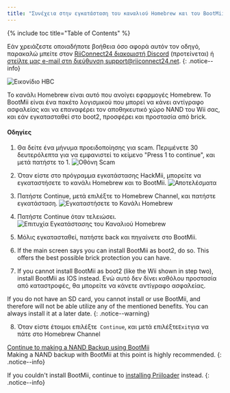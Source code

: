 ```yaml
---
title: "Συνέχεια στην εγκατάσταση του καναλιού Homebrew και του BootMii"
---
```


{% include toc title="Table of Contents" %}

Εάν χρειάζεστε οποιαδήποτε βοήθεια όσο αφορά αυτόν τον οδηγό, παρακαλώ μπείτε στον [RiiConnect24 διακομιστή Discord](https://discord.gg/b4Y7jfD) (προτείνεται) ή [στείλτε μας e-mail στη διεύθυνση support@riiconnect24.net](mailto:support@riiconnect24.net).
{: .notice--info}

![Εικονίδιο HBC](/images/hbc.png)

Το κανάλι Homebrew είναι αυτό που ανοίγει εφαρμογές Homebrew. Το BootMii είναι ένα πακέτο λογισμικού που μπορεί να κάνει αντίγραφο ασφαλείας και να επαναφέρει τον αποθηκευτικό χώρο NAND του Wii σας, και εάν εγκατασταθεί στο boot2, προσφέρει και προστασία από brick.

#### Οδηγίες

1. Θα δείτε ένα μήνυμα προειδοποίησης για scam. Περιμένετε 30 δευτερόλεπτα για να εμφανιστεί το κείμενο "Press 1 to continue", και μετά πατήστε το 1. ![Οθόνη Scam](/images/Wii/ScamScreen.png)

2. Όταν είστε στο πρόγραμμα εγκατάστασης HackMii, μπορείτε να εγκαταστήσετε το κανάλι Homebrew και το BootMii. ![Αποτελέσματα](/images/Wii/Results.png)

3. Πατήστε Continue, μετά επιλέξτε το Homebrew Channel, και πατήστε εγκατάσταση. ![Εγκαταστήσετε το Κανάλι Homebrew](/images/Wii/InstallHomebrewChannel.png)

4. Πατήστε Continue όταν τελειώσει. ![Επιτυχία Εγκατάστασης του Καναλιού Homebrew](/images/Wii/SuccessHBC.png)

5. Μόλις εγκατασταθεί, πατήστε back και πηγαίνετε στο BootMii.
6. If the main screen says you can install BootMii as boot2, do so. This offers the best possible brick protection you can have.
7. If you cannot install BootMii as boot2 (like the Wii shown in step two), install BootMii as IOS instead. Ενώ αυτό δεν δίνει καθόλου προστασία από καταστροφές, θα μπορείτε να κάνετε αντίγραφο ασφαλείας.

If you do not have an SD card, you cannot install or use BootMii, and therefore will not be able utilize any of the mentioned benefits. You can always install it at a later date.
{: .notice--warning}

8. Όταν είστε έτοιμοι επιλέξτε` Continue`, και μετά επιλέξτε`Exit`για να πάτε στο Homebrew Channel

[Continue to making a NAND Backup using BootMii](bootmii)<br> Making a NAND backup with BootMii at this point is highly recommended.
{: .notice--info}

If you couldn't install BootMii, continue to [installing Priiloader](priiloader) instead.
{: .notice--info}
